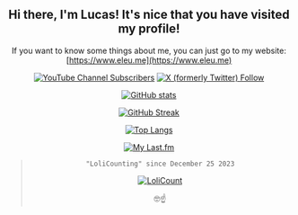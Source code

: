<div align="center">
  
  ## Hi there, I'm Lucas! It's nice that you have visited my profile!
    
  If you want to know some things about me, you can just go to my website: [https://www.eleu.me](https://www.eleu.me)
  
  [![YouTube Channel Subscribers](https://img.shields.io/youtube/channel/subscribers/UCTRoy3MnTQAT0aT84KbUZ4Q)](https://www.youtube.com/channel/UCTRoy3MnTQAT0aT84KbUZ4Q?sub_confirmation=1) [![X (formerly Twitter) Follow](https://img.shields.io/twitter/follow/lucmsilvagg)](https://twitter.com/intent/follow?screen_name=lucmsilvagg)
  
  [![GitHub stats](https://github-readme-stats.vercel.app/api?username=lucmsilva651&theme=dracula&disable_animations=true&rank_icon=github&hide=prs,contribs&include_all_commits=true&show_icons=true&hide_border=true)](#)
  
  [![GitHub Streak](https://streak-stats.demolab.com/?user=lucmsilva651&theme=dracula&hide_border=true)](#)
  
  [![Top Langs](https://github-readme-stats.vercel.app/api/top-langs/?username=lucmsilva651&disable_animations=true&theme=dracula&hide=scss,less&hide_border=true&layout=donut)](#)
  
  [![My Last.fm](https://lastfm-recently-played.vercel.app/api?user=lucmsilva&bg_color=282a36)](https://www.last.fm/user/lucmsilva)
  
  > ``"LoliCounting" since December 25 2023``
  > 
  > [![LoliCount](https://count.getloli.com/get/@lucmsilva?theme=rule34)](http://gg.gg/1909vm)
  > 
  > 🤓☝️

</div>
